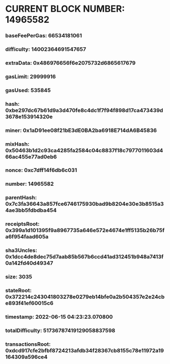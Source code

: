 # CURRENT BLOCK NUMBER: 14965582

### baseFeePerGas: 66534181061
### difficulty: 14002364691547657
### extraData: 0x486976656f6e2075732d6865617679
### gasLimit: 29999916
### gasUsed: 535845
### hash: 0xbe297dc67b61d9a3d470fe8c4dc1f7f94f898d17ca473439d3678e153914320e
### miner: 0x1aD91ee08f21bE3dE0BA2ba6918E714dA6B45836
### mixHash: 0x50463b1d2c93ca4285fa2584c04c8837f18c7977011603d466ac455e77ad0eb6
### nonce: 0xc7dff14f6db6c031
### number: 14965582
### parentHash: 0x7c3fa36643a857fce6746175930bad9b8204e30e3b8515a34ae3bb5fdbdba454
### receiptsRoot: 0x399a1d101395f9a8967735a646e572e4674e1ff5135b26b75fa6f954faad605a
### sha3Uncles: 0x1dcc4de8dec75d7aab85b567b6ccd41ad312451b948a7413f0a142fd40d49347
### size: 3035
### stateRoot: 0x372214c243041803278e0279eb14bfe0a2b504357e2e24cbe893f41ef60015c6
### timestamp: 2022-06-15 04:23:23.070800
### totalDifficulty: 51736787419129058837598
### transactionsRoot: 0xdcd917cfe2bfbf8724213afdb34f28367cb8155c78e11972a19164309a596ce4
